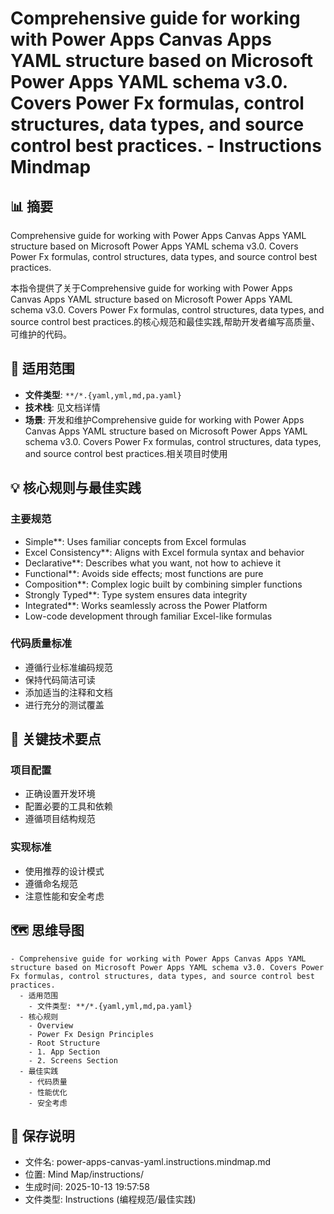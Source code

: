 # Comprehensive guide for working with Power Apps Canvas Apps YAML structure based on Microsoft Power Apps YAML schema v3.0. Covers Power Fx formulas, control structures, data types, and source control best practices. - Instructions Mindmap

## 📊 摘要
Comprehensive guide for working with Power Apps Canvas Apps YAML structure based on Microsoft Power Apps YAML schema v3.0. Covers Power Fx formulas, control structures, data types, and source control best practices.

本指令提供了关于Comprehensive guide for working with Power Apps Canvas Apps YAML structure based on Microsoft Power Apps YAML schema v3.0. Covers Power Fx formulas, control structures, data types, and source control best practices.的核心规范和最佳实践,帮助开发者编写高质量、可维护的代码。

## 🎯 适用范围
- **文件类型**: `**/*.{yaml,yml,md,pa.yaml}`
- **技术栈**: 见文档详情
- **场景**: 开发和维护Comprehensive guide for working with Power Apps Canvas Apps YAML structure based on Microsoft Power Apps YAML schema v3.0. Covers Power Fx formulas, control structures, data types, and source control best practices.相关项目时使用

## 💡 核心规则与最佳实践

### 主要规范
- Simple**: Uses familiar concepts from Excel formulas
- Excel Consistency**: Aligns with Excel formula syntax and behavior
- Declarative**: Describes what you want, not how to achieve it
- Functional**: Avoids side effects; most functions are pure
- Composition**: Complex logic built by combining simpler functions
- Strongly Typed**: Type system ensures data integrity
- Integrated**: Works seamlessly across the Power Platform
- Low-code development through familiar Excel-like formulas

### 代码质量标准
- 遵循行业标准编码规范
- 保持代码简洁可读
- 添加适当的注释和文档
- 进行充分的测试覆盖

## 📝 关键技术要点

### 项目配置
- 正确设置开发环境
- 配置必要的工具和依赖
- 遵循项目结构规范

### 实现标准
- 使用推荐的设计模式
- 遵循命名规范
- 注意性能和安全考虑

## 🗺️ 思维导图

```mindmap
- Comprehensive guide for working with Power Apps Canvas Apps YAML structure based on Microsoft Power Apps YAML schema v3.0. Covers Power Fx formulas, control structures, data types, and source control best practices.
  - 适用范围
    - 文件类型: **/*.{yaml,yml,md,pa.yaml}
  - 核心规则
    - Overview
    - Power Fx Design Principles
    - Root Structure
    - 1. App Section
    - 2. Screens Section
  - 最佳实践
    - 代码质量
    - 性能优化
    - 安全考虑
```

## 💾 保存说明
- 文件名: power-apps-canvas-yaml.instructions.mindmap.md
- 位置: Mind Map/instructions/
- 生成时间: 2025-10-13 19:57:58
- 文件类型: Instructions (编程规范/最佳实践)
